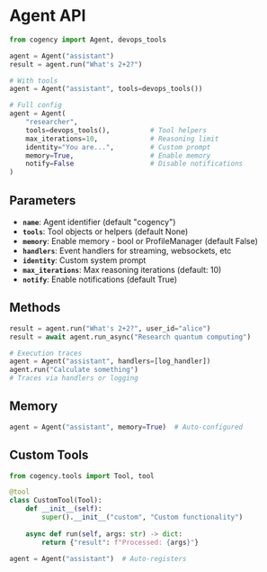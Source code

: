 # Agent API

```python
from cogency import Agent, devops_tools

agent = Agent("assistant")
result = agent.run("What's 2+2?")

# With tools
agent = Agent("assistant", tools=devops_tools())

# Full config
agent = Agent(
    "researcher",
    tools=devops_tools(),          # Tool helpers
    max_iterations=10,             # Reasoning limit
    identity="You are...",         # Custom prompt
    memory=True,                   # Enable memory
    notify=False                   # Disable notifications
)
```

## Parameters

- **`name`**: Agent identifier (default "cogency")
- **`tools`**: Tool objects or helpers (default None)
- **`memory`**: Enable memory - bool or ProfileManager (default False)
- **`handlers`**: Event handlers for streaming, websockets, etc
- **`identity`**: Custom system prompt
- **`max_iterations`**: Max reasoning iterations (default: 10)
- **`notify`**: Enable notifications (default True)

## Methods

```python
result = agent.run("What's 2+2?", user_id="alice")
result = await agent.run_async("Research quantum computing")

# Execution traces
agent = Agent("assistant", handlers=[log_handler])
agent.run("Calculate something")
# Traces via handlers or logging
```

## Memory

```python
agent = Agent("assistant", memory=True)  # Auto-configured
```

## Custom Tools

```python
from cogency.tools import Tool, tool

@tool
class CustomTool(Tool):
    def __init__(self):
        super().__init__("custom", "Custom functionality")
    
    async def run(self, args: str) -> dict:
        return {"result": f"Processed: {args}"}

agent = Agent("assistant")  # Auto-registers
```